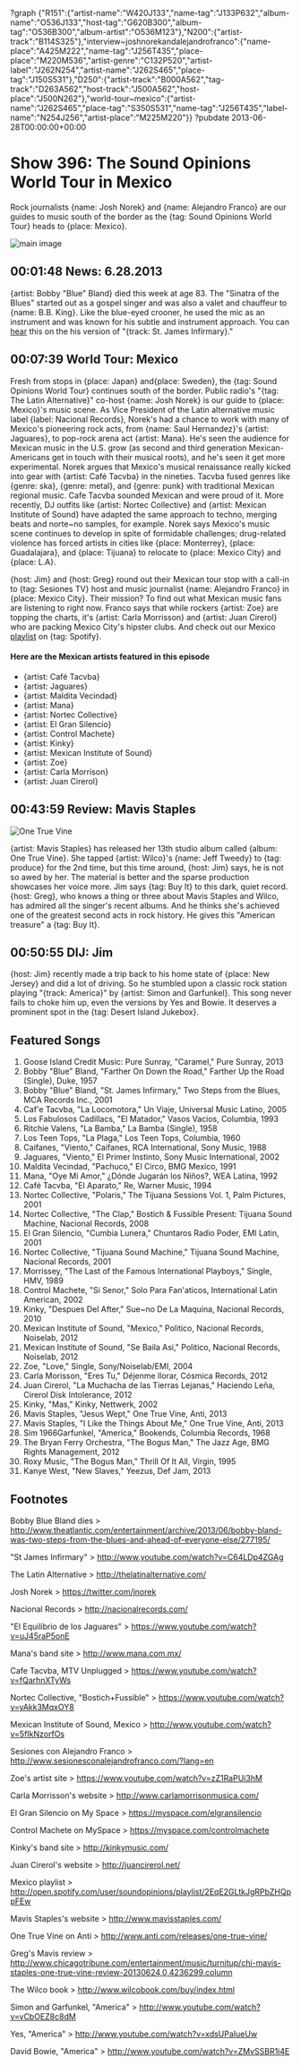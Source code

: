 ?graph {"R151":{"artist-name":"W420J133","name-tag":"J133P632","album-name":"O536J133","host-tag":"G620B300","album-tag":"O536B300","album-artist":"O536M123"},"N200":{"artist-track":"B114S325"},"interview~joshnorekandalejandrofranco":{"name-place":"A425M222","name-tag":"J256T435","place-place":"M220M536","artist-genre":"C132P520","artist-label":"J262N254","artist-name":"J262S465","place-tag":"J150S531"},"D250":{"artist-track":"B000A562","tag-track":"D263A562","host-track":"J500A562","host-place":"J500N262"},"world-tour~mexico":{"artist-name":"J262S465","place-tag":"S350S531","name-tag":"J256T435","label-name":"N254J256","artist-place":"M225M220"}}
?pubdate 2013-06-28T00:00:00+00:00

# Show 396: The Sound Opinions World Tour in Mexico 
Rock journalists {name: Josh Norek} and {name: Alejandro Franco} are our guides to music south of the border as the {tag: Sound Opinions World Tour} heads to {place: Mexico}.

![main image](http://static.soundopinions.org/images/2013/mexico.jpg)

## 00:01:48 News: 6.28.2013
{artist: Bobby "Blue" Bland} died this week at age 83. The "Sinatra of the Blues" started out as a gospel singer and was also a valet and chauffeur to {name: B.B. King}. Like the blue-eyed crooner, he used the mic as an instrument and was known for his subtle and instrument approach. You can [hear](http://www.youtube.com/watch?v=C64LDp4ZGAg) this on the his version of "{track: St. James Infirmary}."

## 00:07:39 World Tour: Mexico
Fresh from stops in {place: Japan} and{place:  Sweden}, the {tag: Sound Opinions World Tour} continues south of the border. Public radio's "{tag: The Latin Alternative}" co-host {name: Josh Norek} is our guide to {place: Mexico}'s music scene. As Vice President of the Latin alternative music label {label: Nacional Records}, Norek's had a chance to work with many of Mexico's pioneering rock acts, from {name: Saul Hernandez}'s {artist: Jaguares}, to pop-rock arena act {artist: Mana}. He's seen the audience for Mexican music in the U.S. grow (as second and third generation Mexican-Americans get in touch with their musical roots), and he's seen it get more experimental. Norek argues that Mexico's musical renaissance really kicked into gear with {artist: Café Tacvba} in the nineties. Tacvba fused genres like {genre: ska}, {genre: metal}, and {genre: punk} with traditional Mexican regional music. Cafe Tacvba sounded Mexican and were proud of it. More recently, DJ outfits like {artist: Nortec Collective} and {artist: Mexican Institute of Sound} have adapted the same approach to techno, merging beats and norte~no samples, for example. Norek says Mexico's music scene continues to develop in spite of formidable challenges; drug-related violence has forced artists in cities like {place: Monterrey}, {place: Guadalajara}, and {place: Tijuana} to relocate to {place: Mexico City} and {place: L.A}.

{host: Jim} and {host: Greg} round out their Mexican tour stop with a call-in to {tag: Sesiones TV} host and music journalist {name: Alejandro Franco} in {place: Mexico City}. Their mission? To find out what Mexican music fans are listening to right now. Franco says that while rockers {artist: Zoe} are topping the charts, it's {artist: Carla Morrisson} and {artist: Juan Cirerol} who are packing Mexico City's hipster clubs. And check out our Mexico [playlist](http://open.spotify.com/user/soundopinions/playlist/2EqE2GLtkJgRPbZHQppFEw) on {tag: Spotify}.

#### Here are the Mexican artists featured in this episode
- {artist: Café Tacvba}
- {artist: Jaguares}
- {artist: Maldita Vecindad}
- {artist: Mana}
- {artist: Nortec Collective}
- {artist: El Gran Silencio}
- {artist: Control Machete}
- {artist: Kinky}
- {artist: Mexican Institute of Sound}
- {artist: Zoe}
- {artist: Carla Morrison}
- {artist: Juan Cirerol}


## 00:43:59 Review: Mavis Staples
![One True Vine](http://is2.mzstatic.com/image/thumb/Music2/v4/a5/89/9f/a5899fbc-36a2-3e5a-9891-889092ca669c/source/600x600bb.jpg "49985/630283619")


{artist: Mavis Staples} has released her 13th studio album called {album: One True Vine}. She tapped {artist: Wilco}'s {name: Jeff Tweedy} to {tag: produce} for the 2nd time, but this time around, {host: Jim} says, he is not so awed by her. The material is better and the sparse production showcases her voice more. Jim says {tag: Buy It} to this dark, quiet record. {host: Greg}, who knows a thing or three about Mavis Staples and Wilco, has admired all the singer's recent albums. And he thinks she's achieved one of the greatest second acts in rock history. He gives this "American treasure" a {tag: Buy It}.

## 00:50:55 DIJ: Jim
{host: Jim} recently made a trip back to his home state of {place: New Jersey} and did a lot of driving. So he stumbled upon a classic rock station playing "{track: America}" by {artist: Simon and Garfunkel}. This song never fails to choke him up, even the versions by Yes and Bowie. It deserves a prominent spot in the {tag: Desert Island Jukebox}.


## Featured Songs
1. Goose Island Credit Music: Pure Sunray, "Caramel," Pure Sunray, 2013
2. Bobby "Blue" Bland, "Farther On Down the Road," Farther Up the Road (Single), Duke, 1957
3. Bobby "Blue" Bland, "St. James Infirmary," Two Steps from the Blues, MCA Records Inc., 2001
4. Caf'e Tacvba, "La Locomotora," Un Viaje, Universal Music Latino, 2005
5. Los Fabulosos Cadillacs, "El Matador," Vasos Vacios, Columbia, 1993
6. Ritchie Valens, "La Bamba," La Bamba (Single), 1958
7. Los Teen Tops, "La Plaga," Los Teen Tops, Columbia, 1960
8. Caifanes, "Viento," Caifanes, RCA International, Sony Music, 1988
9. Jaguares, "Viento," El Primer Instinto, Sony Music International, 2002
10. Maldita Vecindad, "Pachuco," El Circo, BMG Mexico, 1991
11. Mana, "Oye Mi Amor," ¿Dónde Jugarán los Niños?, WEA Latina, 1992
12. Café Tacvba, "El Aparato," Re, Warner Music, 1994
13. Nortec Collective, "Polaris," The Tijuana Sessions Vol. 1, Palm Pictures, 2001
14. Nortec Collective, "The Clap," Bostich & Fussible Present: Tijuana Sound Machine, Nacional Records, 2008
15. El Gran Silencio, "Cumbia Lunera," Chuntaros Radio Poder, EMI Latin, 2001
16. Nortec Collective, "Tijuana Sound Machine," Tijuana Sound Machine, Nacional Records, 2001
17. Morrissey, "The Last of the Famous International Playboys," Single, HMV, 1989 
18. Control Machete, "Si Senor," Solo Para Fan'aticos, International Latin American, 2002
19. Kinky, "Despues Del After," Sue~no De La Maquina, Nacional Records, 2010
20. Mexican Institute of Sound, "Mexico," Politico, Nacional Records, Noiselab, 2012
21. Mexican Institute of Sound, "Se Baila Asi," Politico, Nacional Records, Noiselab, 2012
22. Zoe, "Love," Single, Sony/Noiselab/EMI, 2004
23. Carla Morisson, "Eres Tu," Déjenme llorar, Cósmica Records, 2012
24. Juan Cirerol, "La Muchacha de las Tierras Lejanas," Haciendo Leña, Cirerol Disk Intolerance, 2012
25. Kinky, "Mas," Kinky, Nettwerk, 2002 
26. Mavis Staples, "Jesus Wept," One True Vine, Anti, 2013 
27. Mavis Staples, "I Like the Things About Me," One True Vine, Anti, 2013 
28. Sim 1966Garfunkel, "America," Bookends, Columbia Records, 1968 
29. The Bryan Ferry Orchestra, "The Bogus Man," The Jazz Age, BMG Rights Management, 2012 
30. Roxy Music, "The Bogus Man," Thrill Of It All, Virgin, 1995
31. Kanye West, "New Slaves," Yeezus, Def Jam, 2013 

## Footnotes
Bobby Blue Bland dies > http://www.theatlantic.com/entertainment/archive/2013/06/bobby-bland-was-two-steps-from-the-blues-and-ahead-of-everyone-else/277195/

"St James Infirmary" > http://www.youtube.com/watch?v=C64LDp4ZGAg

The Latin Alternative > http://thelatinalternative.com/

Josh Norek > https://twitter.com/jnorek

Nacional Records > http://nacionalrecords.com/

"El Equilibrio de los Jaguares" > https://www.youtube.com/watch?v=uJ45raP5onE

Mana's band site > http://www.mana.com.mx/

Cafe Tacvba, MTV Unplugged > https://www.youtube.com/watch?v=fQarhnXTyWs

Nortec Collective, "Bostich+Fussible" > https://www.youtube.com/watch?v=yAkk3MqxOY8

Mexican Institute of Sound, Mexico > http://www.youtube.com/watch?v=5fIkNzorfOs

Sesiones con Alejandro Franco > http://www.sesionesconalejandrofranco.com/?lang=en

Zoe's artist site > https://www.youtube.com/watch?v=zZ1RaPUi3hM

Carla Morrisson's website > http://www.carlamorrisonmusica.com/

El Gran Silencio on My Space > https://myspace.com/elgransilencio

Control Machete on MySpace > https://myspace.com/controlmachete

Kinky's band site > http://kinkymusic.com/

Juan Cirerol's website > http://juancirerol.net/

Mexico playlist > http://open.spotify.com/user/soundopinions/playlist/2EqE2GLtkJgRPbZHQppFEw

Mavis Staples's website > http://www.mavisstaples.com/

One True Vine on Anti > http://www.anti.com/releases/one-true-vine/

Greg's Mavis review > http://www.chicagotribune.com/entertainment/music/turnitup/chi-mavis-staples-one-true-vine-review-20130624,0,4236299.column

The Wilco book > http://www.wilcobook.com/buy/index.html

Simon and Garfunkel, "America" > http://www.youtube.com/watch?v=vCbOEZ8c8dM

Yes, "America" > http://www.youtube.com/watch?v=xdsUPaIueUw 

David Bowie, "America" > http://www.youtube.com/watch?v=ZMvSSBR1i4E
